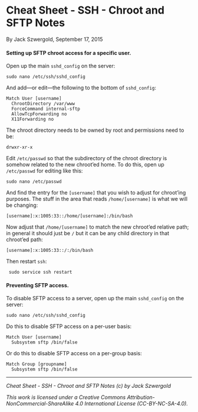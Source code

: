 # Cheat Sheet - SSH - Chroot and SFTP Notes

By Jack Szwergold, September 17, 2015

#### Setting up SFTP chroot access for a specific user.

Open up the main `sshd_config` on the server:

    sudo nano /etc/ssh/sshd_config

And add—or edit—the following to the bottom of `sshd_config`:

	Match User [username]
	  ChrootDirectory /var/www
	  ForceCommand internal-sftp
	  AllowTcpForwarding no
	  X11Forwarding no

The chroot directory needs to be owned by root and permissions need to be:

    drwxr-xr-x

Edit `/etc/passwd` so that the subdirectory of the chroot directory is somehow related to the new chroot’ed home. To do this, open up `/etc/passwd` for editing like this:

    sudo nano /etc/passwd

And find the entry for the `[username]` that you wish to adjust for chroot’ing purposes. The stuff in the area that reads `/home/[username]` is what we will be changing:

    [username]:x:1005:33::/home/[username]:/bin/bash

Now adjust that `/home/[username]` to match the new chroot’ed relative path; in general it should just be `/` but it can be any child directory in that chroot’ed path:

    [username]:x:1005:33::/:/bin/bash

Then restart `ssh`:

     sudo service ssh restart

#### Preventing SFTP access.

To disable SFTP access to a server, open up the main `sshd_config` on the server:

    sudo nano /etc/ssh/sshd_config

Do this to disable SFTP access on a per-user basis:

	Match User [username]
	  Subsystem sftp /bin/false

Or do this to disable SFTP access on a per-group basis:

	Match Group [groupname]
	  Subsystem sftp /bin/false

***

*Cheat Sheet - SSH - Chroot and SFTP Notes (c) by Jack Szwergold*

*This work is licensed under a Creative Commons Attribution-NonCommercial-ShareAlike 4.0 International License (CC-BY-NC-SA-4.0).*